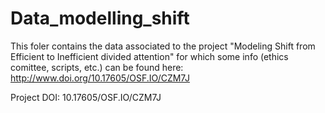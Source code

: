 # Data_modelling_shift
This foler contains the data associated to the project "Modeling Shift from Efficient to Inefficient divided attention" for which some info (ethics comittee, scripts, etc.) can be found here:  <k> http://www.doi.org/10.17605/OSF.IO/CZM7J 

Project DOI:  10.17605/OSF.IO/CZM7J
